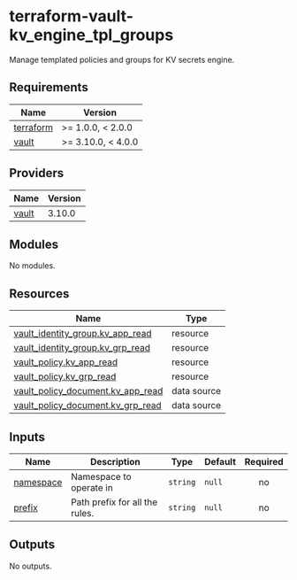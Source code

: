 # terraform-vault-kv_engine_tpl_groups

Manage templated policies and groups for KV secrets engine.

<!-- BEGIN_TF_DOCS -->
## Requirements

| Name | Version |
|------|---------|
| <a name="requirement_terraform"></a> [terraform](#requirement\_terraform) | >= 1.0.0, < 2.0.0 |
| <a name="requirement_vault"></a> [vault](#requirement\_vault) | >= 3.10.0, < 4.0.0 |

## Providers

| Name | Version |
|------|---------|
| <a name="provider_vault"></a> [vault](#provider\_vault) | 3.10.0 |

## Modules

No modules.

## Resources

| Name | Type |
|------|------|
| [vault_identity_group.kv_app_read](https://registry.terraform.io/providers/hashicorp/vault/latest/docs/resources/identity_group) | resource |
| [vault_identity_group.kv_grp_read](https://registry.terraform.io/providers/hashicorp/vault/latest/docs/resources/identity_group) | resource |
| [vault_policy.kv_app_read](https://registry.terraform.io/providers/hashicorp/vault/latest/docs/resources/policy) | resource |
| [vault_policy.kv_grp_read](https://registry.terraform.io/providers/hashicorp/vault/latest/docs/resources/policy) | resource |
| [vault_policy_document.kv_app_read](https://registry.terraform.io/providers/hashicorp/vault/latest/docs/data-sources/policy_document) | data source |
| [vault_policy_document.kv_grp_read](https://registry.terraform.io/providers/hashicorp/vault/latest/docs/data-sources/policy_document) | data source |

## Inputs

| Name | Description | Type | Default | Required |
|------|-------------|------|---------|:--------:|
| <a name="input_namespace"></a> [namespace](#input\_namespace) | Namespace to operate in | `string` | `null` | no |
| <a name="input_prefix"></a> [prefix](#input\_prefix) | Path prefix for all the rules. | `string` | `null` | no |

## Outputs

No outputs.
<!-- END_TF_DOCS -->